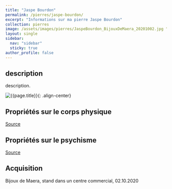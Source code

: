 ```yaml
---
title: "Jaspe Bourdon"
permalink: /pierres/jaspe-bourdon/
excerpt: "Informations sur ma pierre Jaspe Bourdon"
collection: pierres
image: /assets/images/pierres/JaspeBourdon_BijouxDeMaera_20201002.jpg "Jaspe Bourdon"
layout: single
sidebar:
  nav: "sidebar"
  sticky: true
author_profile: false
---
```


## description
description.

![{{page.title}}]({{page.image}} "Jaspe Bourdon"){: .align-center}


## Propriétés sur le corps physique


[Source](https://)


## Propriétés sur le psychisme


[Source](https://)

## Acquisition
Bijoux de Maera, stand dans un centre commercial, 02.10.2020

